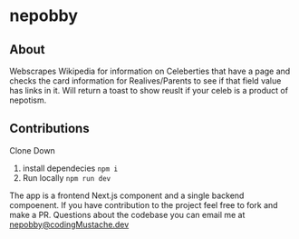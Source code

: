 # nepobby

## About

Webscrapes Wikipedia for information on Celeberties that have a page and checks the card information for Realives/Parents to see if that field value has links in it. Will return a toast to show reuslt if your celeb is a product of nepotism. 

## Contributions

Clone Down

1. install dependecies
`npm i`
2. Run locally
`npm run dev`

The app is a frontend Next.js component and a single backend compoenent. If you have contribution to the project feel free to fork and make a PR. 
Questions about the codebase you can email me at nepobby@codingMustache.dev
